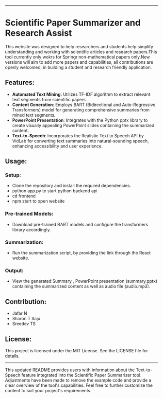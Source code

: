 
---

# Scientific Paper Summarizer and Research Assist

This website was designed to  help researchers and students help simplify understanding and working with
scientific articles and research papers.This tool currently only wokrs for Springr non-mathematical papers 
only.New versions will aim to add more papers and capabilities, all contributions are openly welcomed, in
building a student and research friendly application.

## Features:

- **Automated Text Mining**: Utilizes TF-IDF algorithm to extract relevant text segments from scientific papers.
- **Content Generation**: Employs BART (Bidirectional and Auto-Regressive Transformers) model for generating comprehensive summaries from mined text segments.
- **PowerPoint Presentation**: Integrates with the Python pptx library to create visually appealing PowerPoint slides containing the summarized content.
- **Text-to-Speech**: Incorporates the Realistic Text to Speech API by VidLab for converting text summaries into natural-sounding speech, enhancing accessibility and user experience.

## Usage:

### Setup:

- Clone the repository and install the required dependencies.
- python app.py to start python backend api
- cd frontend
- npm start to open website

### Pre-trained Models:

- Download pre-trained BART models and configure the transformers library accordingly.

### Summarization:

- Run the summarization script, by providing the link through the React website.

### Output:

- View the  generated Summary , PowerPoint presentation (summary.pptx) containing the summarized content as well as audio file (audio.mp3).

## Contribution:

- Jafar N
- Sharon T Saju
- Sreedev TS

## License:

This project is licensed under the MIT License. See the LICENSE file for details.

---

This updated README provides users with information about the Text-to-Speech feature integrated into the Scientific Paper Summarizer tool. Adjustments have been made to remove the example code and provide a clear overview of the tool's capabilities. Feel free to further customize the content to suit your project's requirements.
